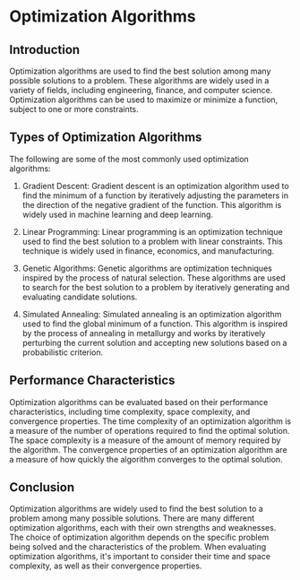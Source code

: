 # Optimization Algorithms

## Introduction

Optimization algorithms are used to find the best solution among many possible solutions to a problem. These algorithms are widely used in a variety of fields, including engineering, finance, and computer science. Optimization algorithms can be used to maximize or minimize a function, subject to one or more constraints.

## Types of Optimization Algorithms

The following are some of the most commonly used optimization algorithms:

1. Gradient Descent: Gradient descent is an optimization algorithm used to find the minimum of a function by iteratively adjusting the parameters in the direction of the negative gradient of the function. This algorithm is widely used in machine learning and deep learning.

2. Linear Programming: Linear programming is an optimization technique used to find the best solution to a problem with linear constraints. This technique is widely used in finance, economics, and manufacturing.

3. Genetic Algorithms: Genetic algorithms are optimization techniques inspired by the process of natural selection. These algorithms are used to search for the best solution to a problem by iteratively generating and evaluating candidate solutions.

4. Simulated Annealing: Simulated annealing is an optimization algorithm used to find the global minimum of a function. This algorithm is inspired by the process of annealing in metallurgy and works by iteratively perturbing the current solution and accepting new solutions based on a probabilistic criterion.

## Performance Characteristics

Optimization algorithms can be evaluated based on their performance characteristics, including time complexity, space complexity, and convergence properties. The time complexity of an optimization algorithm is a measure of the number of operations required to find the optimal solution. The space complexity is a measure of the amount of memory required by the algorithm. The convergence properties of an optimization algorithm are a measure of how quickly the algorithm converges to the optimal solution.

## Conclusion

Optimization algorithms are widely used to find the best solution to a problem among many possible solutions. There are many different optimization algorithms, each with their own strengths and weaknesses. The choice of optimization algorithm depends on the specific problem being solved and the characteristics of the problem. When evaluating optimization algorithms, it's important to consider their time and space complexity, as well as their convergence properties.